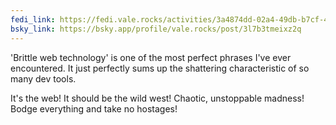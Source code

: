 ```yaml
---
fedi_link: https://fedi.vale.rocks/activities/3a4874dd-02a4-49db-b7cf-4f3241b287bc
bsky_link: https://bsky.app/profile/vale.rocks/post/3l7b3tmeixz2q
---
```


'Brittle web technology' is one of the most perfect phrases I've ever encountered. It just perfectly sums up the shattering characteristic of so many dev tools.

It's the web! It should be the wild west! Chaotic, unstoppable madness! Bodge everything and take no hostages!

